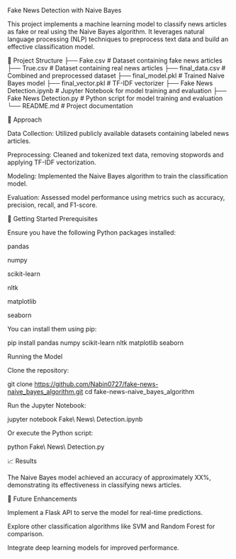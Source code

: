 Fake News Detection with Naive Bayes

This project implements a machine learning model to classify news articles as fake or real using the Naive Bayes algorithm. It leverages natural language processing (NLP) techniques to preprocess text data and build an effective classification model.

📁 Project Structure
├── Fake.csv                # Dataset containing fake news articles
├── True.csv                # Dataset containing real news articles
├── final_data.csv          # Combined and preprocessed dataset
├── final_model.pkl         # Trained Naive Bayes model
├── final_vector.pkl        # TF-IDF vectorizer
├── Fake News Detection.ipynb # Jupyter Notebook for model training and evaluation
├── Fake News Detection.py   # Python script for model training and evaluation
└── README.md               # Project documentation

🧠 Approach

Data Collection: Utilized publicly available datasets containing labeled news articles.

Preprocessing: Cleaned and tokenized text data, removing stopwords and applying TF-IDF vectorization.

Modeling: Implemented the Naive Bayes algorithm to train the classification model.

Evaluation: Assessed model performance using metrics such as accuracy, precision, recall, and F1-score.

🚀 Getting Started
Prerequisites

Ensure you have the following Python packages installed:

pandas

numpy

scikit-learn

nltk

matplotlib

seaborn

You can install them using pip:

pip install pandas numpy scikit-learn nltk matplotlib seaborn

Running the Model

Clone the repository:

git clone https://github.com/Nabin0727/fake-news-naive_bayes_algorithm.git
cd fake-news-naive_bayes_algorithm


Run the Jupyter Notebook:

jupyter notebook Fake\ News\ Detection.ipynb


Or execute the Python script:

python Fake\ News\ Detection.py

📈 Results

The Naive Bayes model achieved an accuracy of approximately XX%, demonstrating its effectiveness in classifying news articles.

🔧 Future Enhancements

Implement a Flask API to serve the model for real-time predictions.

Explore other classification algorithms like SVM and Random Forest for comparison.

Integrate deep learning models for improved performance.
